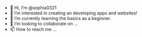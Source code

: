 - 👋 Hi, I’m @sophia0321
- 👀 I’m interested in creating an developing apps and websites!
- 🌱 I’m currently learning the basics as a beginner.
- 💞️ I’m looking to collaborate on ...
- 📫 How to reach me ...

<!---
sophia0321/sophia0321 is a ✨ special ✨ repository because its `README.md` (this file) appears on your GitHub profile.
You can click the Preview link to take a look at your changes.
--->
